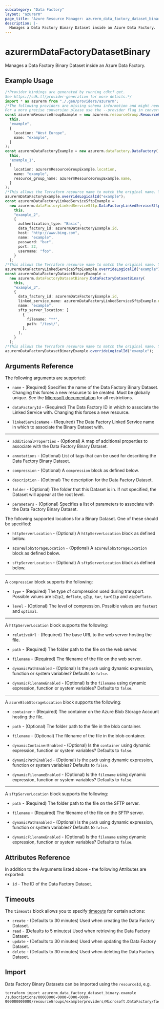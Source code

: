 ```yaml
---
subcategory: "Data Factory"
layout: "azurerm"
page_title: "Azure Resource Manager: azurerm_data_factory_dataset_binary"
description: |-
  Manages a Data Factory Binary Dataset inside an Azure Data Factory.
---
```


# azurermDataFactoryDatasetBinary

Manages a Data Factory Binary Dataset inside an Azure Data Factory.

## Example Usage

```typescript
/*Provider bindings are generated by running cdktf get.
See https://cdk.tf/provider-generation for more details.*/
import * as azurerm from "./.gen/providers/azurerm";
/*The following providers are missing schema information and might need manual adjustments to synthesize correctly: azurerm.
For a more precise conversion please use the --provider flag in convert.*/
const azurermResourceGroupExample = new azurerm.resourceGroup.ResourceGroup(
  this,
  "example",
  {
    location: "West Europe",
    name: "example",
  }
);
const azurermDataFactoryExample = new azurerm.dataFactory.DataFactory(
  this,
  "example_1",
  {
    location: azurermResourceGroupExample.location,
    name: "example",
    resource_group_name: azurermResourceGroupExample.name,
  }
);
/*This allows the Terraform resource name to match the original name. You can remove the call if you don't need them to match.*/
azurermDataFactoryExample.overrideLogicalId("example");
const azurermDataFactoryLinkedServiceSftpExample =
  new azurerm.dataFactoryLinkedServiceSftp.DataFactoryLinkedServiceSftp(
    this,
    "example_2",
    {
      authentication_type: "Basic",
      data_factory_id: azurermDataFactoryExample.id,
      host: "http://www.bing.com",
      name: "example",
      password: "bar",
      port: 22,
      username: "foo",
    }
  );
/*This allows the Terraform resource name to match the original name. You can remove the call if you don't need them to match.*/
azurermDataFactoryLinkedServiceSftpExample.overrideLogicalId("example");
const azurermDataFactoryDatasetBinaryExample =
  new azurerm.dataFactoryDatasetBinary.DataFactoryDatasetBinary(
    this,
    "example_3",
    {
      data_factory_id: azurermDataFactoryExample.id,
      linked_service_name: azurermDataFactoryLinkedServiceSftpExample.name,
      name: "example",
      sftp_server_location: [
        {
          filename: "**",
          path: "/test/",
        },
      ],
    }
  );
/*This allows the Terraform resource name to match the original name. You can remove the call if you don't need them to match.*/
azurermDataFactoryDatasetBinaryExample.overrideLogicalId("example");

```

## Arguments Reference

The following arguments are supported:

*   `name` - (Required) Specifies the name of the Data Factory Binary Dataset. Changing this forces a new resource to be created. Must be globally unique. See the [Microsoft documentation](https://docs.microsoft.com/azure/data-factory/naming-rules) for all restrictions.

*   `dataFactoryId` - (Required) The Data Factory ID in which to associate the Linked Service with. Changing this forces a new resource.

*   `linkedServiceName` - (Required) The Data Factory Linked Service name in which to associate the Binary Dataset with.

***

*   `additionalProperties` - (Optional) A map of additional properties to associate with the Data Factory Binary Dataset.

*   `annotations` - (Optional) List of tags that can be used for describing the Data Factory Binary Dataset.

*   `compression` - (Optional) A `compression` block as defined below.

*   `description` - (Optional) The description for the Data Factory Dataset.

*   `folder` - (Optional) The folder that this Dataset is in. If not specified, the Dataset will appear at the root level.

*   `parameters` - (Optional) Specifies a list of parameters to associate with the Data Factory Binary Dataset.

The following supported locations for a Binary Dataset. One of these should be specified:

*   `httpServerLocation` - (Optional) A `httpServerLocation` block as defined below.

*   `azureBlobStorageLocation` - (Optional) A `azureBlobStorageLocation` block as defined below.

*   `sftpServerLocation` - (Optional) A `sftpServerLocation` block as defined below.

***

A `compression` block supports the following:

*   `type` - (Required) The type of compression used during transport. Possible values are `bZip2`, `deflate`, `gZip`, `tar`, `tarGZip` and `zipDeflate`.

*   `level` - (Optional) The level of compression. Possible values are `fastest` and `optimal`.

***

A `httpServerLocation` block supports the following:

*   `relativeUrl` - (Required) The base URL to the web server hosting the file.

*   `path` - (Required) The folder path to the file on the web server.

*   `filename` - (Required) The filename of the file on the web server.

*   `dynamicPathEnabled` - (Optional) Is the `path` using dynamic expression, function or system variables? Defaults to `false`.

*   `dynamicFilenameEnabled` - (Optional) Is the `filename` using dynamic expression, function or system variables? Defaults to `false`.

***

A `azureBlobStorageLocation` block supports the following:

*   `container` - (Required) The container on the Azure Blob Storage Account hosting the file.

*   `path` - (Optional) The folder path to the file in the blob container.

*   `filename` - (Optional) The filename of the file in the blob container.

*   `dynamicContainerEnabled` - (Optional) Is the `container` using dynamic expression, function or system variables? Defaults to `false`.

*   `dynamicPathEnabled` - (Optional) Is the `path` using dynamic expression, function or system variables? Defaults to `false`.

*   `dynamicFilenameEnabled` - (Optional) Is the `filename` using dynamic expression, function or system variables? Defaults to `false`.

***

A `sftpServerLocation` block supports the following:

*   `path` - (Required) The folder path to the file on the SFTP server.

*   `filename` - (Required) The filename of the file on the SFTP server.

*   `dynamicPathEnabled` - (Optional) Is the `path` using dynamic expression, function or system variables? Defaults to `false`.

*   `dynamicFilenameEnabled` - (Optional) Is the `filename` using dynamic expression, function or system variables? Defaults to `false`.

## Attributes Reference

In addition to the Arguments listed above - the following Attributes are exported:

* `id` - The ID of the Data Factory Dataset.

## Timeouts

The `timeouts` block allows you to specify [timeouts](https://www.terraform.io/language/resources/syntax#operation-timeouts) for certain actions:

* `create` - (Defaults to 30 minutes) Used when creating the Data Factory Dataset.
* `read` - (Defaults to 5 minutes) Used when retrieving the Data Factory Dataset.
* `update` - (Defaults to 30 minutes) Used when updating the Data Factory Dataset.
* `delete` - (Defaults to 30 minutes) Used when deleting the Data Factory Dataset.

## Import

Data Factory Binary Datasets can be imported using the `resourceId`, e.g.

```console
terraform import azurerm_data_factory_dataset_binary.example /subscriptions/00000000-0000-0000-0000-000000000000/resourceGroups/example/providers/Microsoft.DataFactory/factories/example/datasets/example
```
